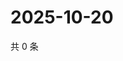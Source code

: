 # 2025-10-20

共 0 条

<!-- BEGIN ZHIHUVIDEO -->
<!-- 最后更新时间 Mon Oct 20 2025 16:16:19 GMT+0800 (China Standard Time) -->

<!-- END ZHIHUVIDEO -->

